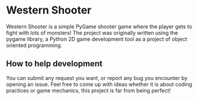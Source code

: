 # Western Shooter

Western Shooter is a simple PyGame shooter game where the player gets to fight with lots of monsters! The project was originally written using the pygame library, a Python 2D game development tool as a project of object oriented programming.

## How to help development

You can submit any request you want, or report any bug you encounter by opening an issue.
Feel free to come up with ideas whether it is about coding practices or game mechanics, this project is far from being perfect!